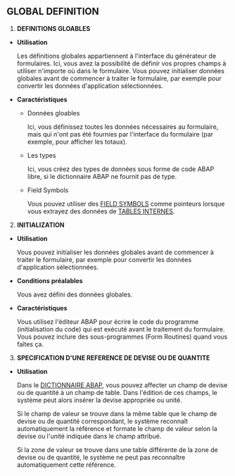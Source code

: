 ## **GLOBAL DEFINITION**

1. **DEFINITIONS GLOABLES**

  - **Utilisation**

    Les définitions globales appartiennent à l'interface du générateur de formulaires. Ici, vous avez la possibilité de définir vos propres champs à utiliser n'importe où dans le formulaire. Vous pouvez initialiser données globales avant de commencer à traiter le formulaire, par exemple pour convertir les données d'application sélectionnées.

  - **Caractéristiques**

    - Données gloables

      Ici, vous définissez toutes les données nécessaires au formulaire, mais qui n'ont pas été fournies par l'interface du formulaire (par exemple, pour afficher les totaux).
  
    - Les types

      Ici, vous créez des types de données sous forme de code ABAP libre, si le dictionnaire ABAP ne fournit pas de type.

    - Field Symbols

      Vous pouvez utiliser des [FIELD SYMBOLS]() comme pointeurs lorsque vous extrayez des données de [TABLES INTERNES](../10_Tables_Internes/README.md).

2. **INITIALIZATION**

  - **Utilisation**

    Vous pouvez initialiser les données globales avant de commencer à traiter le formulaire, par exemple pour convertir les données d'application sélectionnées.
 
  - **Conditions préalables**

    Vous avez défini des données globales.

  - **Caractéristiques**

    Vous utilisez l'éditeur ABAP pour écrire le code du programme (initialisation du code) qui est exécuté avant le traitement du formulaire. Vous pouvez inclure des sous-programmes (Form Routines) quand vous faîtes ça.

3. **SPECIFICATION D'UNE REFERENCE DE DEVISE OU DE QUANTITE**

  - **Utilisation**

    Dans le [DICTIONNAIRE ABAP](../08_SE11/README.md), vous pouvez affecter un champ de devise ou de quantité à un champ de table. Dans l'édition de ces champs, le système peut alors insérer la devise appropriée ou unité.

    Si le champ de valeur se trouve dans la même table que le champ de devise ou de quantité correspondant, le système reconnaît automatiquement la référence et formate le champ de valeur selon la devise ou l'unité indiquée dans le champ attribué.

    Si la zone de valeur se trouve dans une table différente de la zone de devise ou de quantité, le système ne peut pas reconnaître automatiquement cette référence.